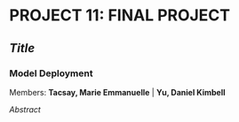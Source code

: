 # PROJECT 11: FINAL PROJECT
## *Title*
### Model Deployment

Members: **Tacsay, Marie Emmanuelle** | **Yu, Daniel Kimbell**

*Abstract*




